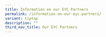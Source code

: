 ```yaml
---
title: Information on our EYC Partners
permalink: /information-on-our-eyc-partners/
variant: tiptap
description: ""
third_nav_title: Our EYC Partners
---
```


